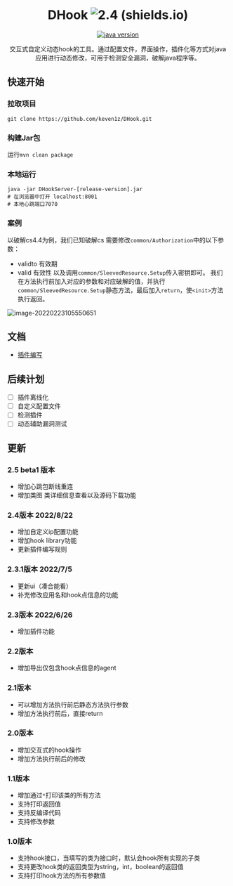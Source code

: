 <div align="center">

# DHook ![2.4 (shields.io)](https://img.shields.io/badge/2.4-brightgreen.svg)

[![java version](https://img.shields.io/badge/java-%3e%3D%208-brightgreen)](https://www.oracle.com/tw/java/technologies/javase/javase8-archive-downloads.html)

</div>
<p align="center">
交互式自定义动态hook的工具。通过配置文件，界面操作，插件化等方式对java应用进行动态修改，可用于检测安全漏洞，破解java程序等。
</p>

## 快速开始
### 拉取项目
`git clone https://github.com/keven1z/DHook.git`

### 构建Jar包
运行`mvn clean package`

### 本地运行
```shell
java -jar DHookServer-[release-version].jar
# 在浏览器中打开 localhost:8001
# 本地心跳端口7070
```

### 案例

以破解cs4.4为例，我们已知破解cs 需要修改`common/Authorization`中的以下参数：
* validto 有效期
* valid 有效性
以及调用`common/SleevedResource.Setup`传入密钥即可。
我们在方法执行前加入对应的参数和对应破解的值，并执行`common/SleevedResource.Setup`静态方法，最后加入`return`，使`<init>`方法执行返回。
<!--静态方法中classname填写为return，默认将该方法返回，若返回不为空，则将返回值填入参数即可正常返回-->

![image-20220223105550651](https://typora-1253484559.cos.ap-shanghai.myqcloud.com/img/image-20220223105550651.png)

## 文档
* [插件编写](doc/plugin.md)

## 后续计划
- [ ] 插件离线化
- [ ] 自定义配置文件
- [ ] 检测插件
- [ ] 动态辅助漏洞测试 

## 更新
### 2.5 beta1 版本
* 增加心跳包断线重连
* 增加类图 类详细信息查看以及源码下载功能
### 2.4版本 2022/8/22
* 增加自定义ip配置功能
* 增加hook library功能
* 更新插件编写规则

### 2.3.1版本 2022/7/5
* 更新ui（凑合能看）
* 补充修改应用名和hook点信息的功能

### 2.3版本 2022/6/26
* 增加插件功能

### 2.2版本
* 增加导出仅包含hook点信息的agent

### 2.1版本
* 可以增加方法执行前后静态方法执行参数
* 增加方法执行前后，直接return

### 2.0版本
* 增加交互式的hook操作
* 增加方法执行前后的修改

### 1.1版本
* 增加通过`*`打印该类的所有方法
* 支持打印返回值
* 支持反编译代码
* 支持修改参数

### 1.0版本
* 支持hook接口，当填写的类为接口时，默认会hook所有实现的子类
* 支持更改hook类的返回类型为string，int，boolean的返回值
* 支持打印hook方法的所有参数值







